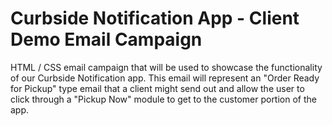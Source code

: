 # Curbside Notification App - Client Demo Email Campaign

HTML / CSS email campaign that will be used to showcase the functionality of our Curbside Notification app. This email will represent an "Order Ready for Pickup" type email that a client might send out and allow the user to click through a "Pickup Now" module to get to the customer portion of the app.